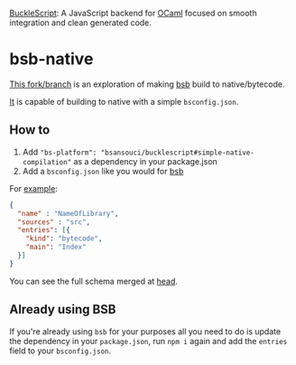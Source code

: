 [BuckleScript](http://bucklescript.github.io/bucklescript/): A JavaScript backend for [OCaml](https://ocaml.org/) focused on smooth integration and clean generated code.

# bsb-native

[This fork/branch](https://github.com/bsansouci/bucklescript/tree/simple-native-compilation) is an exploration of making [bsb](http://bucklescript.github.io/bucklescript/Manual.html#_bucklescript_build_system_code_bsb_code) build to native/bytecode. 

[It](https://github.com/bsansouci/bucklescript/tree/simple-native-compilation) is capable of building to native with a simple `bsconfig.json`. 

## How to

1) Add `"bs-platform": "bsansouci/bucklescript#simple-native-compilation"` as a dependency in your package.json
2) Add a `bsconfig.json` like you would for [bsb](http://bucklescript.github.io/bucklescript/Manual.html#_bucklescript_build_system_code_bsb_code)

For [example](https://github.com/bsansouci/BetterErrors/tree/bsb-support):
```json
{
  "name" : "NameOfLibrary",
  "sources" : "src",
  "entries": [{
    "kind": "bytecode",
    "main": "Index"
  }]
}
```

You can see the full schema merged at [head](http://bucklescript.github.io/bucklescript/docson/#build-schema.json).

## Already using BSB
If you're already using `bsb` for your purposes all you need to do is update the dependency in your `package.json`, run `npm i` again and add the `entries` field to your `bsconfig.json`.
